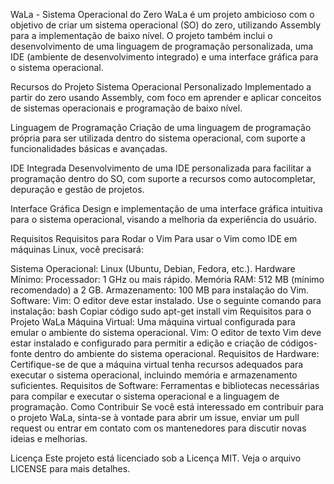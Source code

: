 WaLa - Sistema Operacional do Zero
WaLa é um projeto ambicioso com o objetivo de criar um sistema operacional (SO) do zero, utilizando Assembly para a implementação de baixo nível. O projeto também inclui o desenvolvimento de uma linguagem de programação personalizada, uma IDE (ambiente de desenvolvimento integrado) e uma interface gráfica para o sistema operacional.

Recursos do Projeto
Sistema Operacional Personalizado
Implementado a partir do zero usando Assembly, com foco em aprender e aplicar conceitos de sistemas operacionais e programação de baixo nível.

Linguagem de Programação
Criação de uma linguagem de programação própria para ser utilizada dentro do sistema operacional, com suporte a funcionalidades básicas e avançadas.

IDE Integrada
Desenvolvimento de uma IDE personalizada para facilitar a programação dentro do SO, com suporte a recursos como autocompletar, depuração e gestão de projetos.

Interface Gráfica
Design e implementação de uma interface gráfica intuitiva para o sistema operacional, visando a melhoria da experiência do usuário.

Requisitos
Requisitos para Rodar o Vim
Para usar o Vim como IDE em máquinas Linux, você precisará:

Sistema Operacional: Linux (Ubuntu, Debian, Fedora, etc.).
Hardware Mínimo:
Processador: 1 GHz ou mais rápido.
Memória RAM: 512 MB (mínimo recomendado) a 2 GB.
Armazenamento: 100 MB para instalação do Vim.
Software:
Vim: O editor deve estar instalado. Use o seguinte comando para instalação:
bash
Copiar código
sudo apt-get install vim
Requisitos para o Projeto WaLa
Máquina Virtual: Uma máquina virtual configurada para emular o ambiente do sistema operacional.
Vim: O editor de texto Vim deve estar instalado e configurado para permitir a edição e criação de códigos-fonte dentro do ambiente do sistema operacional.
Requisitos de Hardware: Certifique-se de que a máquina virtual tenha recursos adequados para executar o sistema operacional, incluindo memória e armazenamento suficientes.
Requisitos de Software: Ferramentas e bibliotecas necessárias para compilar e executar o sistema operacional e a linguagem de programação.
Como Contribuir
Se você está interessado em contribuir para o projeto WaLa, sinta-se à vontade para abrir um issue, enviar um pull request ou entrar em contato com os mantenedores para discutir novas ideias e melhorias.

Licença
Este projeto está licenciado sob a Licença MIT. Veja o arquivo LICENSE para mais detalhes.
